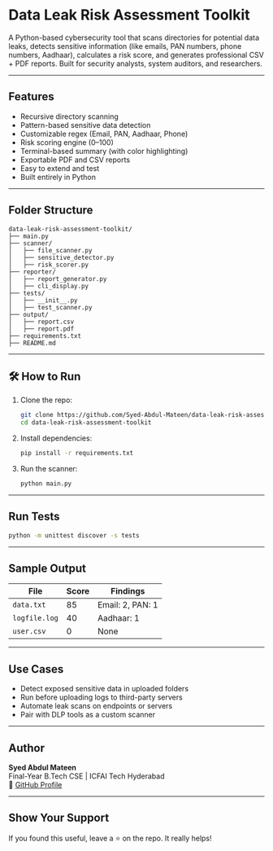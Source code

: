 # Data Leak Risk Assessment Toolkit 

A Python-based cybersecurity tool that scans directories for potential data leaks, detects sensitive information (like emails, PAN numbers, phone numbers, Aadhaar), calculates a risk score, and generates professional CSV + PDF reports. Built for security analysts, system auditors, and researchers.

---

##  Features

- Recursive directory scanning
- Pattern-based sensitive data detection
- Customizable regex (Email, PAN, Aadhaar, Phone)
- Risk scoring engine (0–100)
- Terminal-based summary (with color highlighting)
- Exportable PDF and CSV reports
- Easy to extend and test
- Built entirely in Python

---

##  Folder Structure

```
data-leak-risk-assessment-toolkit/
├── main.py
├── scanner/
│   ├── file_scanner.py
│   ├── sensitive_detector.py
│   ├── risk_scorer.py
├── reporter/
│   ├── report_generator.py
│   ├── cli_display.py
├── tests/
│   ├── __init__.py
│   ├── test_scanner.py
├── output/
│   ├── report.csv
│   ├── report.pdf
├── requirements.txt
├── README.md
```

---

## 🛠 How to Run

1. Clone the repo:
   ```bash
   git clone https://github.com/Syed-Abdul-Mateen/data-leak-risk-assessment-toolkit
   cd data-leak-risk-assessment-toolkit
   ```

2. Install dependencies:
   ```bash
   pip install -r requirements.txt
   ```

3. Run the scanner:
   ```bash
   python main.py
   ```

---

##  Run Tests

```bash
python -m unittest discover -s tests
```

---

##  Sample Output

| File           | Score | Findings              |
|----------------|-------|------------------------|
| `data.txt`     | 85    | Email: 2, PAN: 1       |
| `logfile.log`  | 40    | Aadhaar: 1             |
| `user.csv`     | 0     | None                   |

---

##  Use Cases

- Detect exposed sensitive data in uploaded folders
- Run before uploading logs to third-party servers
- Automate leak scans on endpoints or servers
- Pair with DLP tools as a custom scanner

---

##  Author

**Syed Abdul Mateen**  
Final-Year B.Tech CSE | ICFAI Tech Hyderabad  
🔗 [GitHub Profile](https://github.com/Syed-Abdul-Mateen)

---

##  Show Your Support

If you found this useful, leave a ⭐ on the repo. It really helps!

